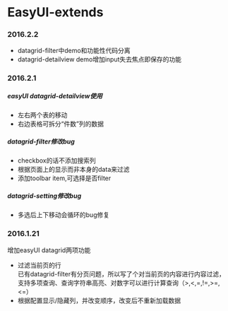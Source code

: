 # EasyUI-extends

### 2016.2.2
- datagrid-filter中demo和功能性代码分离
- datagrid-detailview demo增加input失去焦点即保存的功能

### 2016.2.1
##### easyUI datagrid-detailview使用
- 左右两个表的移动
- 右边表格可拆分“件数”列的数据

##### datagrid-filter修改bug
- checkbox的话不添加搜索列
- 根据页面上的显示而非本身的data来过滤
- 添加toolbar item,可选择是否filter

##### datagrid-setting修改bug
- 多选后上下移动会循环的bug修复

### 2016.1.21
增加easyUI datagrid两项功能  
- 过滤当前页的行  
已有datagrid-filter有分页问题，所以写了个对当前页的内容进行内容过滤，支持多项查询、查询字符串高亮、对数字可以进行计算查询（>,<,=,!=,>=,<=）  
- 根据配置显示/隐藏列，并改变顺序，改变后不重新加载数据  
